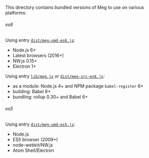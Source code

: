 This directory contains bundled versions of Meg to use on various platforms:

###### es6

Using entry [`dist/meg-umd-es6.js`](./meg-umd-es6.js):

  * Node.js 6+
  * Latest browsers (2016+)
  * NW.js 0.15+
  * Electron 1+

Using entry [`lib/meg.js`](../lib/meg.js) or [`dist/meg-src-es6.js`](./meg-src-es6.js):

  * as a module: Node.js 4+ and NPM package `babel-register` 6+
  * building: Babel 6+
  * bundling: rollup 0.30+ and Babel 6+

###### es5

Using entry [`dist/meg-umd-es5.js`](./meg-umd-es5.js):

  * Node.js
  * ES5 browser (2009+)
  * node-webkit/NW.js
  * Atom Shell/Electron
